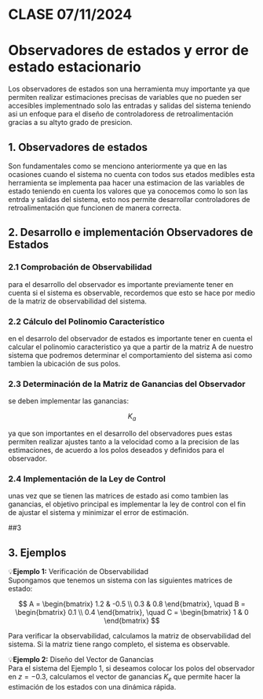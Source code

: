 # CLASE 07/11/2024
# Observadores de estados y error de estado estacionario  

Los observadores de estados son una herramienta muy importante ya que permiten realizar estimaciones precisas de variables que no pueden ser accesibles implementnado solo las entradas y salidas del sistema teniendo asi un enfoque para el diseño de controladoress de retroalimentación gracias a su altyto grado de presicion.

## 1. Observadores de estados
Son fundamentales como se menciono anteriormente ya que en las ocasiones cuando el sistema no cuenta con todos sus etados medibles esta herramienta se implementa paa hacer una estimacion de las variables de estado teniendo en cuenta los valores que ya conocemos como lo son las entrda y salidas del sistema, esto nos permite desarrollar controladores de retroalimentación que funcionen de manera correcta.

## 2. Desarrollo e implementación Observadores de Estados

### 2.1 Comprobación de Observabilidad
para el desarrollo del observador es importante previamente tener en cuenta si el sistema es observable, recordemos que esto se hace por medio de la matriz de observabilidad del sistema.

### 2.2 Cálculo del Polinomio Característico
en el desarrolo del observador de estados es importante tener en cuenta el calcular el polinomio caracteristico ya que a partir de la matriz A de nuestro sistema que podremos determinar el comportamiento del sistema asi como tambien la ubicación de sus polos.

### 2.3 Determinación de la Matriz de Ganancias del Observador


se deben implementar las ganancias:

$$K_a$$

ya que son importantes en el desarrollo del observadores pues estas permiten realizar ajustes tanto a la velocidad como a la precision de las estimaciones, de acuerdo a los polos deseados y definidos para el observador.


### 2.4 Implementación de la Ley de Control
unas vez que se tienen las matrices de estado asi como tambien las ganancias, el objetivo principal es implementar la ley de control con el fin de ajustar el sistema y minimizar el error de estimación.

##3

## 3. Ejemplos

💡**Ejemplo 1:** Verificación de Observabilidad  
Supongamos que tenemos un sistema con las siguientes matrices de estado:

$$ A = \begin{bmatrix} 1.2 & -0.5 \\ 0.3 & 0.8 \end{bmatrix}, \quad B = \begin{bmatrix} 0.1 \\ 0.4 \end{bmatrix}, \quad C = \begin{bmatrix} 1 & 0 \end{bmatrix} $$

Para verificar la observabilidad, calculamos la matriz de observabilidad del sistema. Si la matriz tiene rango completo, el sistema es observable.

💡**Ejemplo 2:** Diseño del Vector de Ganancias  
Para el sistema del Ejemplo 1, si deseamos colocar los polos del observador en $z = -0.3$, calculamos el vector de ganancias $K_e$ que permite hacer la estimación de los estados con una dinámica rápida.




